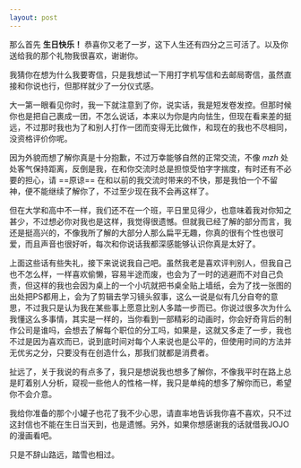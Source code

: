 ```yaml
---
layout: post
---
```

那么首先 **生日快乐！** 恭喜你又老了一岁，这下人生还有四分之三可活了。以及你送给我的那个礼物我很喜欢，谢谢你。

我猜你在想为什么我要寄信，只是我想试一下用打字机写信和去邮局寄信，虽然直接和你说也行，但那样就少了一分仪式感。

大一第一眼看见你时，我一下就注意到了你，说实话，我是短发卷发控。但那时候你也是把自己裹成一团，不怎么说话，本来以为你是内向怯生，但现在看来差的挺远，不过那时我也为了和别人打作一团而变得无比做作，和现在的我也不尽相同，没资格评价你呢。

因为外貌而想了解你真是十分抱歉，不过万幸能够自然的正常交流，不像 *mzh* 处处客气保持距离，反倒是我，在和你交流时总是担惊受怕字字揣度，有时还有不必要的担心，请 ==原谅== 在和以前的我交流时带来的不快，那是我怕一个不留神，便不能继续了解你了，不过至少现在我不会再这样了。

但在大学和高中不一样，我们还不在一个班，平日里见得少，也意味着我对你知之甚少，不过想必你对我也是这样，我觉得很遗憾。但就我已经了解的部分而言，我还是挺高兴的，不像我所了解的大部分人那么扁平无趣，你真的很有个性也很可爱，而且声音也很好听，每次和你说话我都深感能够认识你真是太好了。

上面这些话有些失礼，接下来说说我自己吧。虽然我老是喜欢评判别人，但我自己也不怎么样，一样喜欢偷懒，容易半途而废，也会为了一时的逃避而不对自己负责，但这样的我也会因为桌上的一个小坑就把书桌全贴上墙纸，会为了找一张图的出处把PS都用上，会为了剪辑去学习镜头叙事，这么一说是似有几分自夸的意思，不过我只是认为我在某些事上愿意比别人多踏一步而已。你说过很多次为什么我懂这么多事情，其实是一样的，当你看到一部精彩的动画时，你会好奇背后的制作公司是谁吗，会想去了解每个职位的分工吗，如果是，这就又多走了一步，我也不过是因为喜欢而已，说到底时间对每个人来说也是公平的，但使用时间的方法并无优劣之分，只要没有在创造什么，那我们就都是消费者。

扯远了，关于我说的有点多了，我只是想说我也想多了解你，不像我平时在路上总是盯着别人分析，窥视一些他人的性格一样，我只是单纯的想多了解你而已，希望你不会介意。

我给你准备的那个小罐子也花了我不少心思，请直率地告诉我你喜不喜欢，只不过这封信也不能在生日当天到，也是遗憾。另外，如果你想感谢我的话就借我JOJO的漫画看吧。

只是不辞山路远，踏雪也相过。
